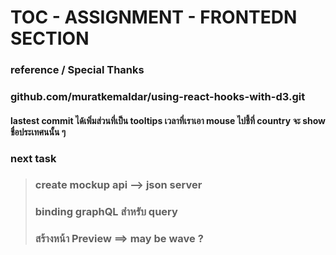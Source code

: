 # TOC - ASSIGNMENT - FRONTEDN SECTION

### reference / Special Thanks

### github.com/muratkemaldar/using-react-hooks-with-d3.git

#### lastest commit ได้เพิ่มส่วนที่เป็น tooltips เวลาที่เราเอา mouse ไปชี้ที่ country จะ show ชื่อประเทศนนั้น ๆ

### next task

> ### create mockup api --> json server
>
> ### binding graphQL สำหรับ query
>
> ### สร้างหน้า Preview ==> may be wave ?
